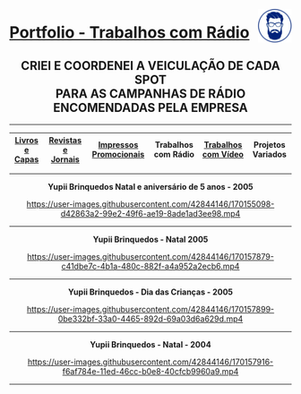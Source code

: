 [<img align="right"  width="60" height="60" src="https://github.com/3DGuima/3DGuima/blob/dc8573070b20afbede441ea49ea88372232a8089/main-images/eu-icon-256x256-2020.png">](https://github.com/3DGuima)
# <ins>Portfolio - Trabalhos com Rádio</ins>

<h2 align="center">CRIEI E COORDENEI A VEICULAÇÃO DE CADA SPOT<br>PARA AS CAMPANHAS DE RÁDIO ENCOMENDADAS PELA EMPRESA</h2>

----

| [**Livros e Capas**](/livros-capas/livros-capas.md) | [**Revistas e Jornais**](/revistas-jornais/revistas-jornais.md) | [**Impressos Promocionais**](/impressos-promocionais/impressos-promocionais.md) | **Trabalhos com Rádio** | [**Trabalhos com Vídeo**](/trabalhos-video/trabalhos-video.md) | **Projetos Variados** |
| :-----: | :-----: | :-----: | :-----: | :-----: |:-----: |

----

<div align="center">


**Yupii Brinquedos Natal e aniversário de 5 anos - 2005**

https://user-images.githubusercontent.com/42844146/170155098-d42863a2-99e2-49f6-ae19-8ade1ad3ee98.mp4

----

**Yupii Brinquedos - Natal 2005**

https://user-images.githubusercontent.com/42844146/170157879-c41dbe7c-4b1a-480c-882f-a4a952a2ecb6.mp4

----

**Yupii Brinquedos - Dia das Crianças - 2005**

https://user-images.githubusercontent.com/42844146/170157899-0be332bf-33a0-4465-892d-69a03d6a629d.mp4

----

**Yupii Brinquedos - Natal - 2004**

https://user-images.githubusercontent.com/42844146/170157916-f6af784e-11ed-46cc-b0e8-40cfcb9960a9.mp4

----

</div>